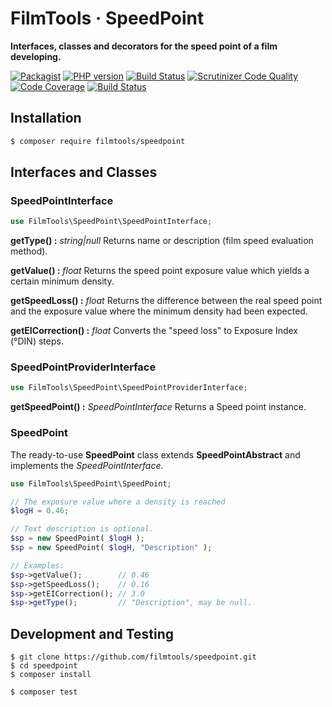 # FilmTools · SpeedPoint



**Interfaces, classes and decorators for the speed point of a film developing.**

[![Packagist](https://img.shields.io/packagist/v/filmtools/filmspeed.svg?style=flat)](https://packagist.org/packages/filmtools/filmspeed)
[![PHP version](https://img.shields.io/packagist/php-v/filmtools/filmspeed.svg)](https://packagist.org/packages/filmtools/filmspeed)
[![Build Status](https://img.shields.io/travis/filmtools/filmspeed.svg?label=Travis%20CI)](https://travis-ci.org/filmtools/filmspeed)
[![Scrutinizer Code Quality](https://scrutinizer-ci.com/g/filmtools/filmspeed/badges/quality-score.png?b=master)](https://scrutinizer-ci.com/g/filmtools/filmspeed/?branch=master)
[![Code Coverage](https://scrutinizer-ci.com/g/filmtools/filmspeed/badges/coverage.png?b=master)](https://scrutinizer-ci.com/g/filmtools/filmspeed/?branch=master)
[![Build Status](https://scrutinizer-ci.com/g/filmtools/filmspeed/badges/build.png?b=master)](https://scrutinizer-ci.com/g/filmtools/filmspeed/build-status/master)


## Installation

```bash
$ composer require filmtools/speedpoint
```



## Interfaces and Classes



### SpeedPointInterface

```php
use FilmTools\SpeedPoint\SpeedPointInterface;  
```

**getType() :**  *string|null*
Returns name or description (film speed evaluation method).

**getValue() :** *float*
Returns the speed point exposure value which yields a certain minimum density.

**getSpeedLoss() :** *float*
Returns the difference between the real speed point and the exposure value where the minimum density had been expected.

**getEICorrection() :** *float*
Converts the "speed loss" to Exposure Index (°DIN) steps.



### SpeedPointProviderInterface

```php
use FilmTools\SpeedPoint\SpeedPointProviderInterface; 
```

**getSpeedPoint() :** *SpeedPointInterface*
Returns a Speed point instance.



### SpeedPoint

The ready-to-use  **SpeedPoint** class extends **SpeedPointAbstract** and implements the *SpeedPointInterface.*

```php
use FilmTools\SpeedPoint\SpeedPoint;

// The exposure value where a density is reached
$logH = 0.46;

// Text description is optional. 
$sp = new SpeedPoint( $logH );
$sp = new SpeedPoint( $logH, "Description" );

// Examples:
$sp->getValue();        // 0.46
$sp->getSpeedLoss();    // 0.16
$sp->getEICorrection(); // 3.0
$sp->getType();         // "Description", may be null.
```



## Development and Testing

```
$ git clone https://github.com/filmtools/speedpoint.git
$ cd speedpoint
$ composer install

$ composer test
```

